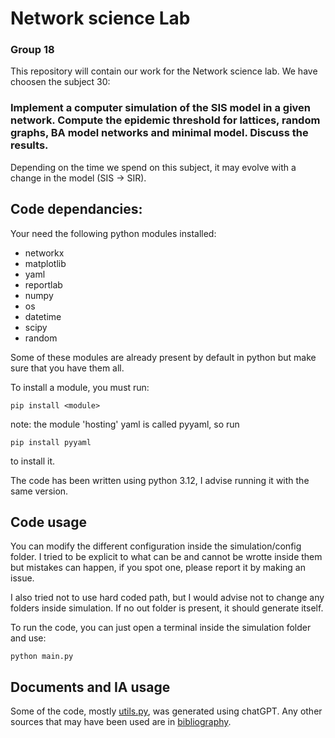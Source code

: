 # Network science Lab
### Group 18

This repository will contain our work for the Network science lab. We have choosen the subject 30:

### Implement a computer simulation of the SIS model in a given network. Compute the epidemic threshold for lattices, random graphs, BA model networks and minimal model. Discuss the results.

Depending on the time we spend on this subject, it may evolve with a change in the model (SIS &rarr; SIR).


## Code dependancies:

Your need the following python modules installed:

- networkx
- matplotlib
- yaml
- reportlab
- numpy
- os
- datetime
- scipy
- random

Some of these modules are already present by default in python but make sure that you have them all.

To install a module, you must run:

    pip install <module>

note: the module 'hosting' yaml is called pyyaml, so run

    pip install pyyaml

to install it.

The code has been written using python 3.12, I advise running it with the same version.

## Code usage

You can modify the different configuration inside the simulation/config folder. I tried to be explicit to what can be 
and cannot be wrotte inside them but mistakes can happen, if you spot one, please report it by making an issue.

I also tried not to use hard coded path, but I would advise not to change any folders inside simulation. If no out
folder is present, it should generate itself.

To run the code, you can just open a terminal inside the simulation folder and use:
    
    python main.py

## Documents and IA usage

Some of the code, mostly [utils.py](simulation/utils/utils.py), was generated using chatGPT. Any other sources that may
have been used are in [bibliography](bibliography).